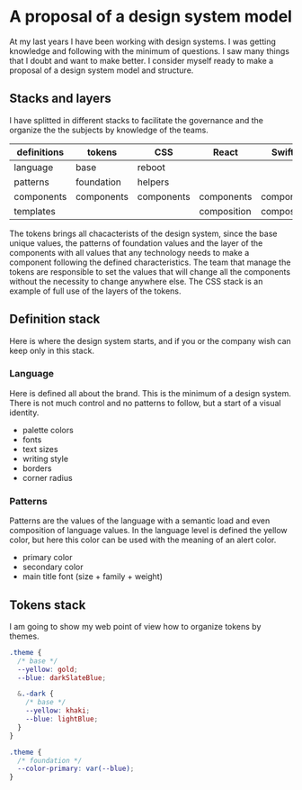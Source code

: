 # A proposal of a design system model

At my last years I have been working with design systems. I was getting knowledge and following with the minimum of questions. I saw many things that I doubt and want to make better. I consider myself ready to make a proposal of a design system model and structure.

## Stacks and layers

I have splitted in different stacks to facilitate the governance and the organize the the subjects by knowledge of the teams.

| definitions | tokens     | CSS        | React       | SwiftUI     |
|------------ | ---------- | ---------- | ----------- | ----------- |
| language    | base       | reboot     |             |             |
| patterns    | foundation | helpers    |             |             |
| components  | components | components | components  | components  |
| templates   |            |            | composition | composition |

The tokens brings all chacacterists of the design system, since the base unique values, the patterns of foundation values and the layer of the components with all values that any technology needs to make a component following the defined characteristics. The team that manage the tokens are responsible to set the values that will change all the components without the necessity to change anywhere else. The CSS stack is an example of full use of the layers of the tokens.

## Definition stack

Here is where the design system starts, and if you or the company wish can keep only in this stack.

### Language

Here is defined all about the brand. This is the minimum of a design system. There is not much control and no patterns to follow, but a start of a visual identity.

- palette colors
- fonts
- text sizes
- writing style
- borders
- corner radius

### Patterns

Patterns are the values of the language with a semantic load and even composition of language values. In the language level is defined the yellow color, but here this color can be used with the meaning of an alert color.

- primary color
- secondary color
- main title font (size + family + weight)
  
## Tokens stack

I am going to show my web point of view how to organize tokens by themes.

```css
.theme {
  /* base */
  --yellow: gold;
  --blue: darkSlateBlue;

  &.-dark {
    /* base */
    --yellow: khaki;
    --blue: lightBlue;
  }
}

.theme {
  /* foundation */
  --color-primary: var(--blue);
}
```










